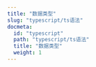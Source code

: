 ```yaml
---
title: "数据类型"
slug: "typescript/ts语法"
docmeta:
  id: "typescript"
  path: "typescript/ts语法"
  title: "数据类型"
  weight: 1
---
```

